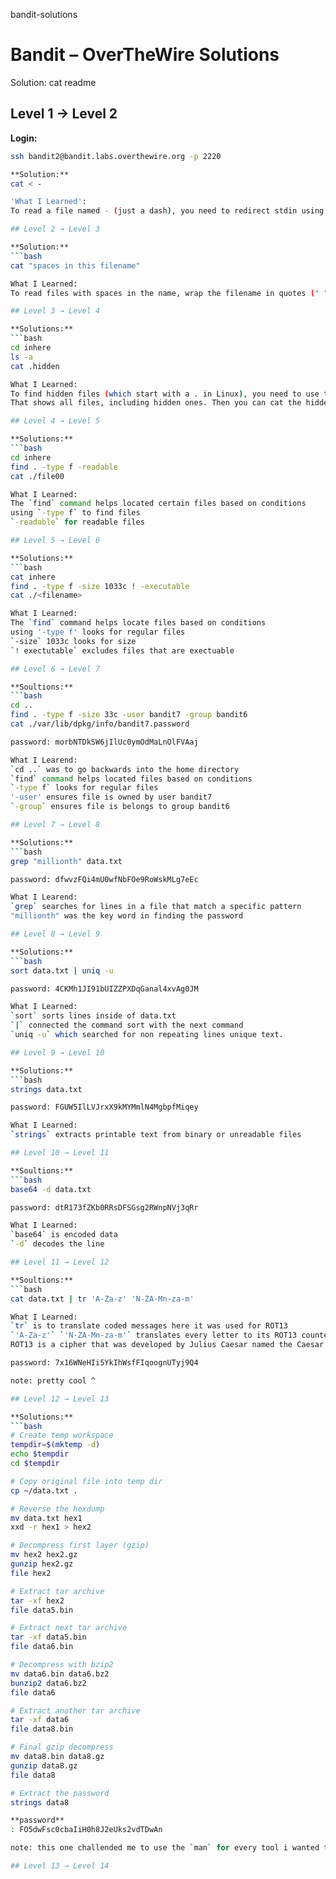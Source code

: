 bandit-solutions
# Bandit – OverTheWire Solutions



Solution:
cat readme

## Level 1 → Level 2
**Login:**  
```bash
ssh bandit2@bandit.labs.overthewire.org -p 2220

**Solution:**
cat < -

'What I Learned':
To read a file named - (just a dash), you need to redirect stdin using <. This tells cat to read from a file named - instead of interpreting it as an option.

## Level 2 → Level 3

**Solution:**  
```bash
cat "spaces in this filename"

What I Learned:
To read files with spaces in the name, wrap the filename in quotes (" ") so the shell treats it as one argument.

## Level 3 → Level 4

**Solutions:**
```bash
cd inhere
ls -a
cat .hidden

What I Learned:
To find hidden files (which start with a . in Linux), you need to use the -a flag with ls. 
That shows all files, including hidden ones. Then you can cat the hidden file to read its contents.

## Level 4 → Level 5

**Solutions:**
```bash
cd inhere
find . -type f -readable
cat ./file00

What I Learned:
The `find` command helps located certain files based on conditions
using `-type f` to find files 
`-readable` for readable files

## Level 5 → Level 6

**Solutions:**
```bash
cat inhere
find . -type f -size 1033c ! -executable
cat ./<filename>

What I Learned:
The `find` command helps locate files based on conditions 
using '-type f' looks for regular files 
`-size` 1033c looks for size
`! exectutable` excludes files that are exectuable

## Level 6 → Level 7

**Soultions:**
```bash
cd ..
find . -type f -size 33c -user bandit7 -group bandit6
cat ./var/lib/dpkg/info/bandit7.password

password: morbNTDkSW6jIlUc0ymOdMaLnOlFVAaj

What I Learend:
`cd ..` was to go backwards into the home directory
`find` command helps located files based on conditions
`-type f` looks for regular files
'-user' ensures file is owned by user bandit7
`-group` ensures file is belongs to group bandit6

## Level 7 → Level 8

**Solutions:**
```bash
grep "millionth" data.txt

password: dfwvzFQi4mU0wfNbFOe9RoWskMLg7eEc

What I Learend:
`grep` searches for lines in a file that match a specific pattern
"millionth" was the key word in finding the password

## Level 8 → Level 9

**Solutions:**
```bash
sort data.txt | uniq -u

password: 4CKMh1JI91bUIZZPXDqGanal4xvAg0JM

What I Learned:
`sort` sorts lines inside of data.txt
`|` connected the command sort with the next command
`uniq -u` which searched for non repeating lines unique text.

## Level 9 → Level 10

**Solutions:**
```bash
strings data.txt

password: FGUW5IlLVJrxX9kMYMmlN4MgbpfMiqey

What I Learned:
`strings` extracts printable text from binary or unreadable files

## Level 10 → Level 11

**Soultions:**
```bash
base64 -d data.txt

password: dtR173fZKb0RRsDFSGsg2RWnpNVj3qRr

What I Learned:
`base64` is encoded data
`-d` decodes the line

## Level 11 → Level 12

**Soultions:**
```bash
cat data.txt | tr 'A-Za-z' 'N-ZA-Mn-za-m'

What I Learned:
`tr` is to translate coded messages here it was used for ROT13
`'A-Za-z'` `'N-ZA-Mn-za-m'` translates every letter to its ROT13 counterpart (uppercase) (lowercase)
ROT13 is a cipher that was developed by Julius Caesar named the Caesar ciper 

password: 7x16WNeHIi5YkIhWsfFIqoognUTyj9Q4

note: pretty cool ^

## Level 12 → Level 13

**Solutions:**
```bash
# Create temp workspace
tempdir=$(mktemp -d)
echo $tempdir
cd $tempdir

# Copy original file into temp dir
cp ~/data.txt .

# Reverse the hexdump
mv data.txt hex1
xxd -r hex1 > hex2

# Decompress first layer (gzip)
mv hex2 hex2.gz
gunzip hex2.gz
file hex2

# Extract tar archive
tar -xf hex2
file data5.bin

# Extract next tar archive
tar -xf data5.bin
file data6.bin

# Decompress with bzip2
mv data6.bin data6.bz2
bunzip2 data6.bz2
file data6

# Extract another tar archive
tar -xf data6
file data8.bin

# Final gzip decompress
mv data8.bin data8.gz
gunzip data8.gz
file data8

# Extract the password
strings data8

**password**
: FO5dwFsc0cbaIiH0h8J2eUks2vdTDwAn

note: this one challended me to use the `man` for every tool i wanted to use. It was fun and took me a lot of hours (3hrs) my head kinda hurtz :P on to the next! 

## Level 13 → Level 14


































